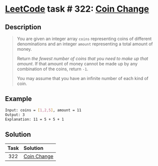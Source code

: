 # [LeetCode][leetcode] task # 322: [Coin Change][task]

Description
-----------

> You are given an integer array `coins` representing coins of different denominations
> and an integer `amount` representing a total amount of money.
> 
> Return _the fewest number of coins that you need to make up that amount_.
> If that amount of money cannot be made up by any combination of the coins, return `-1`.
> 
> You may assume that you have an infinite number of each kind of coin.

Example
-------

```sh
Input: coins = [1,2,5], amount = 11
Output: 3
Explanation: 11 = 5 + 5 + 1
```

Solution
--------

| Task | Solution                |
|:----:|:------------------------|
| 322  | [Coin Change][solution] |


[leetcode]: <http://leetcode.com/>
[task]: <https://leetcode.com/problems/coin-change/>
[solution]: <https://github.com/wellaxis/praxis-leetcode/blob/main/src/main/java/com/witalis/praxis/leetcode/task/h4/p322/option/Practice.java>
